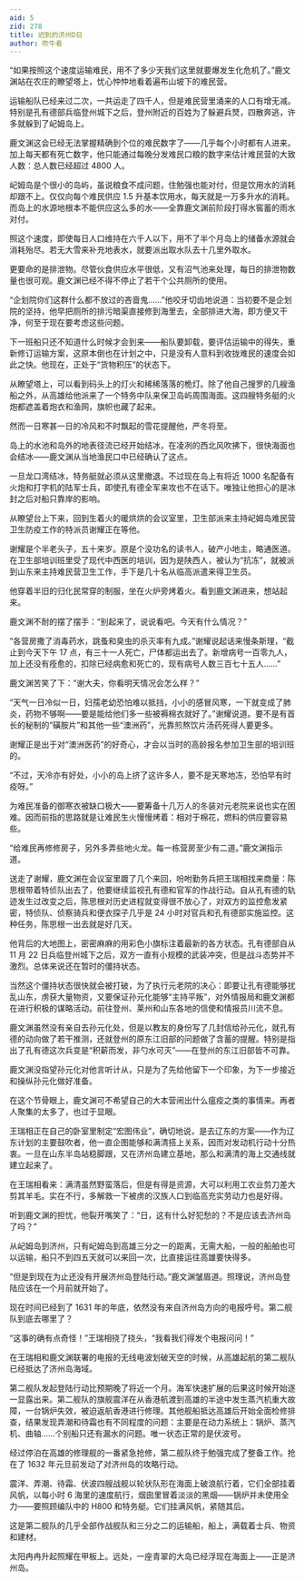 ```yaml
---
aid: 5
zid: 278
title: 迟到的济州D日
author: 吹牛者
---
```


“如果按照这个速度运输难民，用不了多少天我们这里就要爆发生化危机了。”鹿文渊站在农庄的瞭望塔上，忧心忡忡地看着遍布山坡下的难民营。

运输船队已经来过二次，一共运走了四千人，但是难民营里涌来的人口有增无减。特别是孔有德部兵临登州城下之后，登州附近的百姓为了躲避兵燹，四散奔逃，许多就躲到了屺姆岛上。

鹿文渊这会已经无法掌握精确到个位的难民数字了——几乎每个小时都有人进来。加上每天都有死亡数字，他只能通过每晚分发难民口粮的数字来估计难民营的大致人数：总人数已经超过 4800 人。

屺姆岛是个很小的岛屿，虽说粮食不成问题，住勉强也能对付，但是饮用水的消耗却跟不上。仅仅向每个难民供应 1.5 升基本饮用水，每天就是一万多升水的消耗。而岛上的水源地根本不能供应这么多的水——全靠鹿文渊前阶段打得水窖蓄的雨水对付。

照这个速度，即使每日人口维持在六千人以下，用不了半个月岛上的储备水源就会消耗殆尽。若无大雪来补充地表水，就要派出取水队去十几里外取水。

更要命的是排泄物。尽管伙食供应水平很低，又有沼气池来处理，每日的排泄物数量也很可观。鹿文渊已经不得不停止了若干个公共厕所的使用。

“企划院你们这群什么都不放过的吝啬鬼……”他咬牙切齿地说道：当初要不是企划院的坚持，他早把厕所的排污暗渠直接修到海里去，全部排进大海，即方便又干净，何至于现在要考虑这些问题。

下一班船只还不知道什么时候才会到来——船队要卸载，要评估运输中的得失，重新修订运输方案，这原本倒也在计划之中，只是没有人意料到收拢难民的速度会如此之快。他现在，正处于“货物积压”的状态下。

从瞭望塔上，可以看到码头上的灯火和稀稀落落的桅灯。除了他自己搜罗的几艘渔船之外，从高雄给他派来了一个特务中队来保卫岛屿周围海面。这四艘特务艇的火炮都遮盖着炮衣和渔网，旗帜也藏了起来。

然而一日寒甚一日的冷风和不时飘起的雪花提醒他，严冬将至。

岛上的水池和岛外的地表径流已经开始结冰，在凌冽的西北风吹拂下，很快海面也会结冰——鹿文渊从当地渔民口中已经确认了这点。

一旦龙口湾结冰，特务艇就必须从这里撤退。不过现在岛上有将近 1000 名配备有火炮和打字机的陆军士兵，即使孔有德全军来攻也不在话下。唯独让他担心的是冰封之后对船只靠岸的影响。

从瞭望台上下来，回到生着火的暖烘烘的会议室里，卫生部派来主持屺姆岛难民营卫生防疫工作的特派员谢耀正在等他。

谢耀是个半老头子，五十来岁。原是个没功名的读书人，破产小地主，略通医道。在卫生部培训班里受了现代中西医的培训，因为是陕西人，被认为“抗冻”，就被派到山东来主持难民营卫生工作，手下是几十名从临高派遣来得卫生员。

他穿着半旧的归化民常穿的制服，坐在火炉旁烤着火。看到鹿文渊进来，想站起来。

鹿文渊不耐的摆了摆手：“别起来了，说说看吧。今天有什么情况？”

“各营房撒了消毒药水，跳蚤和臭虫的杀灭率有九成。”谢耀说起话来慢条斯理，“截止到今天下午 17 点，有三十一人死亡，尸体都运出去了。新增病号一百零九人，加上还没有痊愈的，扣除已经病愈和死亡的，现有病号人数三百七十五人……”

鹿文渊苦笑了下：“谢大夫，你看明天情况会怎么样？”

“天气一日冷似一日，妇孺老幼恐怕难以抵挡，小小的感冒风寒，一下就变成了肺炎，药物不够啊——要是能给他们多一些被褥棉衣就好了。”谢耀说道。要不是有首长的秘制的“磺胺片”和其他一些“澳洲药”，光靠煎熬饮片汤药死得人要更多。

谢耀正是出于对“澳洲医药”的好奇心，才会以当时的高龄报名参加卫生部的培训班的。

“不过，天冷亦有好处，小小的岛上挤了这许多人，要不是天寒地冻，恐怕早有时疫呀。”

为难民准备的御寒衣被缺口极大——要筹备十几万人的冬装对元老院来说也实在困难。因而前指的思路就是让难民生火慢慢烤着：相对于棉花，燃料的供应要容易些。

“给难民再修修房子，另外多弄些地火龙。每一栋营房至少有二道。”鹿文渊指示道。

送走了谢耀，鹿文渊在会议室里踱了几个来回，吩咐勤务兵把王瑞相找来商量：陈思根带着特侦队出去了，他要继续监视孔有德和官军的作战行动。自从孔有德的轨迹发生过改变之后，陈思根对历史进程就变得很不放心了，对双方的监控愈发紧密，特侦队、侦察骑兵和便衣探子几乎是 24 小时对官兵和孔有德部实施监控。这种任务，陈思根一出去就是好几天。

他背后的大地图上，密密麻麻的用彩色小旗标注着最新的各方状态。孔有德部自从 11 月 22 日兵临登州城下之后，双方一直有小规模的武装冲突，但是战斗态势并不激烈。总体来说还在暂时的僵持状态。

当然这个僵持状态很快就会被打破，为了执行元老院的决心：即要让孔有德能够扰乱山东，虏获大量物资，又要保证孙元化能够“主持平叛”，对外情报局和鹿文渊都在进行积极的谋略活动。前往登州、莱州和山东各地的信使和情报员川流不息。

鹿文渊虽然没有亲自去孙元化处，但是以教友的身份写了几封信给孙元化，就孔有德的动向做了若干推测，还就登州的原东江旧部的问题做了含蓄的提醒。特别是指出了孔有德这次兵变是“积薪而发，非勺水可灭”——在登州的东江旧部皆不可靠。

鹿文渊没指望孙元化对他言听计从，只是为了先给他留下一个印象，为下一步接近和操纵孙元化做好准备。

在这个节骨眼上，鹿文渊可不希望自己的大本营闹出什么瘟疫之类的事情来。再者人聚集的太多了，也过于显眼。

王瑞相正在自己的卧室里制定“宏图伟业”，确切地说，是去辽东的方案——作为辽东计划的主要鼓吹者，他一直企图能够和满清搭上关系，因而对发动机行动十分热衷。一旦在山东半岛站稳脚跟，又在济州岛建立基地，那么和满清的海上交通线就建立起来了。

在王瑞相看来：满清虽然野蛮落后，但是有得是资源，大可以利用工农业剪刀差大剪其羊毛。实在不行，多解救一下被虏的汉族人口到临高充实劳动力也是好得。

听到鹿文渊的担忧，他裂开嘴笑了：“日，这有什么好犯愁的？不是应该去济州岛了吗？”

从屺姆岛到济州，只有屺姆岛到高雄三分之一的距离，无需大船，一般的船舶也可以运输，船只不到四五天就可以来回一次，比直接运往高雄要快得多。

“但是到现在为止还没有开展济州岛登陆行动。”鹿文渊皱眉道。照理说，济州岛登陆应该在一个月前就开始了。

现在时间已经到了 1631 年的年底，依然没有来自济州岛方向的电报呼号。第二舰队到底去哪里了？

“这事的确有点奇怪！”王瑞相挠了挠头，“我看我们得发个电报问问！”

在王瑞相和鹿文渊联署的电报的无线电波划破天空的时候，从高雄起航的第二舰队已经抵达了济州岛海域。

第二舰队发起登陆行动比预期晚了将近一个月。海军快速扩展的后果这时候开始逐一显露出来。第二舰队的旗舰震洋在从香港航渡到高雄的半途中发生蒸汽机重大故障，一台锅炉失效，被迫返航香港进行修理。其他舰船抵达高雄后开始全面检修排查，结果发现弄潮和待霜也有不同程度的问题：主要是在动力系统上：锅炉、蒸汽机、曲轴……个别船只还有漏水的问题。唯一状态正常的是伏波号。

经过停泊在高雄的修理舰的一番紧急抢修，第二舰队终于勉强完成了整备工作。抢在了 1632 年元旦前发动了对济州岛的攻略行动。

震洋、弄潮、待霜、伏波四艘战舰以轮状队形在海面上破浪航行着，它们全部挂着风帆，以每小时 6 海里的速度航行，烟囱里冒着淡淡的黑烟——锅炉并未使用全力——要照顾编队中的 H800 和特务艇。它们挂满风帆，紧随其后。

这是第二舰队的几乎全部作战舰队和三分之二的运输船，船上，满载着士兵、物资和建材。

太阳冉冉升起照耀在甲板上。远处，一座青翠的大岛已经浮现在海面上——正是济州岛。
